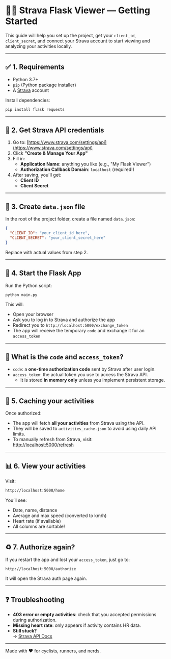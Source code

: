 # 🏃‍♂️ Strava Flask Viewer — Getting Started

This guide will help you set up the project, get your `client_id`, `client_secret`, and connect your Strava account to start viewing and analyzing your activities locally.

---

## ✅ 1. Requirements

- Python 3.7+
- `pip` (Python package installer)
- A [Strava](https://www.strava.com) account

Install dependencies:

```bash
pip install flask requests
```

---

## 🔑 2. Get Strava API credentials

1. Go to: [https://www.strava.com/settings/api](https://www.strava.com/settings/api)
2. Click **"Create & Manage Your App"**
3. Fill in:
   - **Application Name**: anything you like (e.g., "My Flask Viewer")
   - **Authorization Callback Domain**: `localhost` (required!)
4. After saving, you'll get:
   - **Client ID**
   - **Client Secret**

---

## 🧾 3. Create `data.json` file

In the root of the project folder, create a file named `data.json`:

```json
{
  "CLIENT_ID": "your_client_id_here",
  "CLIENT_SECRET": "your_client_secret_here"
}
```

Replace with actual values from step 2.

---

## 🚀 4. Start the Flask App

Run the Python script:

```bash
python main.py
```

This will:

- Open your browser
- Ask you to log in to Strava and authorize the app
- Redirect you to `http://localhost:5000/exchange_token`
- The app will receive the temporary `code` and exchange it for an `access_token`

---

## 🧠 What is the `code` and `access_token`?

- `code`: a **one-time authorization code** sent by Strava after user login.
- `access_token`: the actual token you use to access the Strava API.
  - It is stored **in memory only** unless you implement persistent storage.

---

## 📁 5. Caching your activities

Once authorized:

- The app will fetch **all your activities** from Strava using the API.
- They will be saved to `activities_cache.json` to avoid using daily API limits.
- To manually refresh from Strava, visit:  
  [http://localhost:5000/refresh](http://localhost:5000/refresh)

---

## 📊 6. View your activities

Visit:

```bash
http://localhost:5000/home
```

You’ll see:

- Date, name, distance
- Average and max speed (converted to km/h)
- Heart rate (if available)
- All columns are sortable!

---

## ♻️ 7. Authorize again?

If you restart the app and lost your `access_token`, just go to:

```
http://localhost:5000/authorize
```

It will open the Strava auth page again.

---

## ❓ Troubleshooting

- **403 error or empty activities**: check that you accepted permissions during authorization.
- **Missing heart rate**: only appears if activity contains HR data.
- **Still stuck?**  
  → [Strava API Docs](https://developers.strava.com/docs/getting-started/)

---

Made with ❤️ for cyclists, runners, and nerds.
